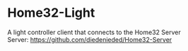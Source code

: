 # Home32-Light
A light controller client that connects to the Home32 Server\
Server: https://github.com/diedenieded/Home32-Server
